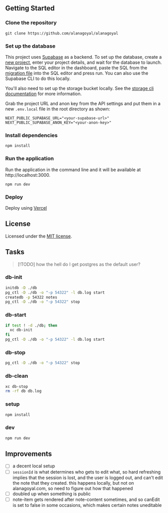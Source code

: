 ## Getting Started

### Clone the repository

`git clone https://github.com/alanagoyal/alanagoyal`

### Set up the database

This project uses [Supabase](https://supabase.com) as a backend. To set up the database,
create a [new project](https://database.new), enter your project details, and wait for the
database to launch. Navigate to the SQL editor in the dashboard, paste the SQL from the
[migration file](https://github.com/alanagoyal/alanagoyal/blob/main/supabase/migrations)
into the SQL editor and press run. You can also use the Supabase CLI to do this locally.

You'll also need to set up the storage bucket locally. See the
[storage cli documentation](https://supabase.com/docs/reference/cli/supabase-storage-cp) for more information.

Grab the project URL and anon key from the API settings and put them in a new `.env.local`
file in the root directory as shown:

```
NEXT_PUBLIC_SUPABASE_URL="<your-supabase-url>"
NEXT_PUBLIC_SUPABASE_ANON_KEY="<your-anon-key>"
```

### Install dependencies

`npm install`

### Run the application

Run the application in the command line and it will be available at http://localhost:3000.

`npm run dev`

### Deploy

Deploy using [Vercel](https://vercel.com)

## License

Licensed under the [MIT license](https://github.com/alanagoyal/alanagoyal/blob/main/LICENSE.md).

## Tasks

> [!TODO]
> how the hell do I get postgres as the default user?

### db-init

```sh
initdb -D ./db
pg_ctl -D ./db -o "-p 54322" -l db.log start
createdb -p 54322 notes
pg_ctl -D ./db -o "-p 54322" stop
```

### db-start

```sh
if test ! -d ./db; then
  xc db-init
fi
pg_ctl -D ./db -o "-p 54322" -l db.log start
```

### db-stop

```sh
pg_ctl -D ./db -o "-p 54322" stop
```

### db-clean

```sh
xc db-stop
rm -rf db db.log
```

### setup

```sh
npm install
```

### dev

```sh
npm run dev
```

## Improvements

- [ ] a decent local setup
- [ ] `sessionId` is what determines who gets to edit what, so hard refreshing
      implies that the session is lost, and the user is logged out, and can't edit
      the note that they created. this happens locally, but not on alanagoyal.com, so
      need to figure out how that happened
- [ ] doubled up when something is public
- [ ] note-item gets rendered after note-content sometimes, and so canEdit is set to
      false in some occasions, which makes certain notes uneditable
